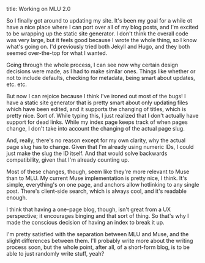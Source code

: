 title: Working on MLU 2.0

So I finally got around to updating my site. It's been my goal for a while ot have a nice place where I can port over all of my blog posts, and I'm excited to be wrapping up the static site generator. I don't think the overall code was very large, but it feels good because I wrote the whole thing, so I know what's going on. I'd previously tried both Jekyll and Hugo, and they both seemed over-the-top for what I wanted.

Going through the whole process, I can see now why certain design decisions were made, as I had to make similar ones. Things like whether or not to include defaults, checking for metadata, being smart about updates, etc. etc.

But now I can rejoice because I think I've ironed out most of the bugs! I have a static site generator that is pretty smart about only updating files which have been edited, and it supports the changing of titles, which is pretty nice. Sort of. While typing this, I just realized that I don't actually have support for dead links. While my index page keeps track of when pages change, I don't take into account the changing of the actual page slug.

And, really, there's no reason except for my own clarity, why the actual page slug has to change. Given that I'm already using numeric IDs, I could just make the slug the ID itself. And that would solve backwards compatibility, given that I'm already counting up.

Most of these changes, though, seem like they're more relevant to Muse than to MLU. My current Muse implementation is pretty nice, I think. It's simple, everything's on one page, and anchors allow hotlinking to any single post. There's client-side search, which is always cool, and it's readable enough. 

I think that having a one-page blog, though, isn't great from a UX perspective; it encourages binging and that sort of thing. So that's why I made the conscious decision of having an index to break it up.

I'm pretty satisfied with the separation between MLU and Muse, and the slight differences between them. I'll probably write more about the writing process soon, but the whole point, after all, of a short-form blog, is to be able to just randomly write stuff, yeah?